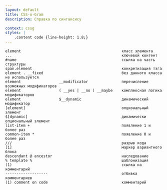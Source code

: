 ```yaml
---
layout: default
title: CSS-o-Gram
description: Справка по синтаксису

context: cssg
styles: |
    .content code {line-height: 1.8;}
---
```


    element 											класс элемента
    ... 												ключевой контент
    #name 												ссылка на часть структуры
    span.element 										конкретизация тэга
    element . __fixed 									без данного класса не используется
    element 				__modificator 				перечисление возможных модификаторов
    element 				( __yes | __no ) __maybe 	комплексная логика модификаторов
    element 				$__dynamic 					динамический модификатор
    [element] 											опциональный элемент
    $[dynamic] 											динамически опциональный элемент
    list-item + 										появление 1 и более раз
    common-item * 										появление 0 и более раз
    /// 												разрыв кода
    [1] 												маркер вариантного блока
    descendant @ ancestor 								наследование
    % template % 										шаблонизация
    (1) 												ссылка на комментарий
    ------------------- 								отбивка комментариев
    (1) comment on code 								комментарий